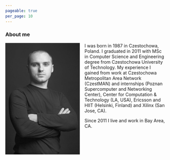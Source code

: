 ```yaml
---
pageable: true
per_page: 10
---
```


### About me

<img style="float: left; padding-right: 3%;" src="/img/small_IMG_1394.jpg">
<!--
<img style="float: left; padding-right: 3%;" src="/img/small_IMG_1405.jpg">
<img style="float: left; padding-right: 3%;" src="/img/small_IMG_1440.jpg">
<img style="float: left; padding-right: 3%;" src="/img/small_IMG_1428.jpg">
-->

I was born in 1987 in Czestochowa, Poland.
I graduated in 2011 with MSc in Computer Science and Engineering degree from
Czestochowa University of Technology.
My experience I gained from work at Czestochowa Metropolitan Area Network
(CzestMAN) and internships (Poznan Supercomputer and Networking Center),
Center for Computation & Technology (LA, USA), Ericsson and HIIT (Helsinki,
Finland) and Xilinx (San Jose, CA).

Since 2011 I live and work in Bay Area, CA.
